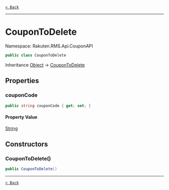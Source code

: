 [`< Back`](./)

---

# CouponToDelete

Namespace: Rakuten.RMS.Api.CouponAPI

```csharp
public class CouponToDelete
```

Inheritance [Object](https://docs.microsoft.com/en-us/dotnet/api/system.object) → [CouponToDelete](./rakuten.rms.api.couponapi.coupontodelete)

## Properties

### **couponCode**

```csharp
public string couponCode { get; set; }
```

#### Property Value

[String](https://docs.microsoft.com/en-us/dotnet/api/system.string)<br>

## Constructors

### **CouponToDelete()**

```csharp
public CouponToDelete()
```

---

[`< Back`](./)
